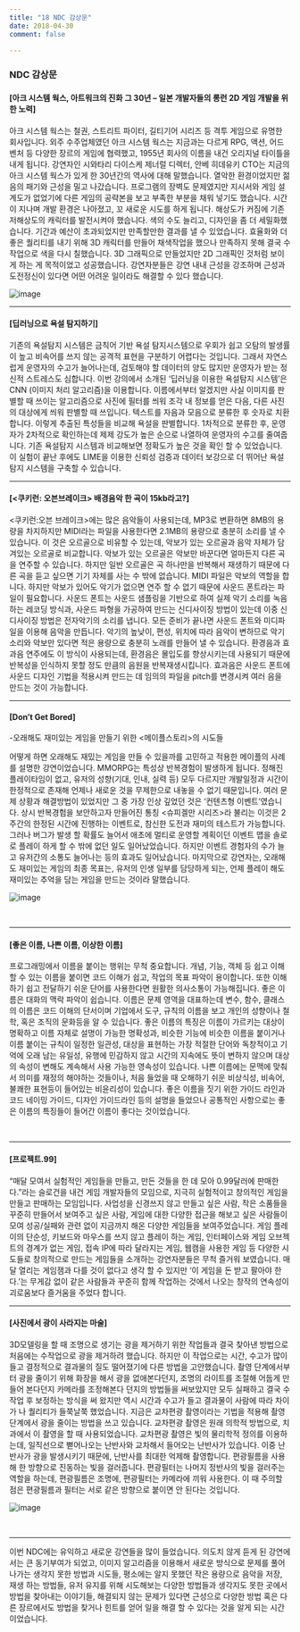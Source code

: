 ```yaml
---
title: "18 NDC 감상문"
date: 2018-04-30
comment: false

---
```


### NDC 감상문

#### [아크 시스템 웍스, 아트워크의 진화 그 30년 – 일본 개발자들의 롱런 2D 게임 개발을 위한 노력]

아크 시스템 웍스는 철권, 스트리트 파이터, 길티기어 시리즈 등 격투 게임으로 유명한 회사입니다. 외주 수주업체였던 아크 시스템 웍스는 지금과는 다르게 RPG, 액션, 어드벤처 등 다양한 장르의 게임에 협력했고, 1955년 회사의 이름을 내건 오리지널 타이틀을 내게 됩니다. 강연자인 시와타리 다이스케 제너럴 디렉터, 안베 히데유키 CTO는 지금의 아크 시스템 웍스가 있게 한 30년간의 역사에 대해 말했습니다. 열악한 환경이었지만 젊음의 패기와 근성을 밀고 나갔습니다. 프로그램의 장벽도 문제였지만 지시서와 게임 설계도가 없었기에 다른 게임의 공략본을 보고 부족한 부분을 채워 넣기도 했습니다. 시간이 지나며 개발 환경은 나아졌고, 꼬 새로운 시도를 하게 됩니다. 해상도가 커짐에 기존 저해상도의 캐릭터를 발전시켜야 했습니다. 색의 수도 늘리고, 디자인을 좀 더 세밀화했습니다. 기간과 예산이 초과되었지만 만족할만한 결과를 낼 수 있었습니다. 효율화와 더 좋은 퀄리티를 내기 위해 3D 캐릭터를 만들어 채색작업을 했으나 만족하지 못해 결국 수작업으로 색을 다시 칠했습니다. 3D 그래픽으로 만들었지만 2D 그래픽인 것처럼 보이게 하는 게 목적이었고 성공했습니다. 강연자분들은 강연 내내 근성을 강조하며 근성과 도전정신이 있다면 어떤 어려운 일이라도 해결할 수 있다 했습니다.



  ![image](https://user-images.githubusercontent.com/26815767/59073569-b3250b00-8902-11e9-8eac-60f41e4d1510.png)

  

----

#### [딥러닝으로 욕설 탐지하기]

기존의 욕설탐지 시스템은 금칙어 기반 욕설 탐지시스템으로 우회가 쉽고 오탐의 발생률이 높고 비속어를 쓰지 않는 공격적 표현을 구분하기 어렵다는 것입니다. 그래서 자연스럽게 운영자의 수고가 늘어나는데, 검토해야 할 데이터의 양도 많지만 운영자가 받는 정신적 스트레스도 심합니다. 이번 강의에서 소개된 ‘딥러닝을 이용한 욕설탐지 시스템’은 CNN (이미지 처리 알고리즘)을 이용합니다. 이름에서부터 알겠지만 사실 이미지를 판별할 때 쓰이는 알고리즘으로 사진에 필터를 씌워 조각 내 정보를 얻은 다음, 다른 사진의 대상에게 씌워 판별할 때 쓰입니다. 텍스트를 자음과 모음으로 분류한 후 숫자로 치환 합니다. 이렇게 추출된 특성들을 비교해 욕설을 판별합니다. 1차적으로 분류한 후, 운영자가 2차적으로 확인하는데 제제 강도가 높은 순으로 나열하여 운영자의 수고를 줄여줍니다. 기존 욕설탐지 시스템과 비교해보면 정확도가 높은 것을 확인 할 수 있었습니다. 이 실험이 끝난 후에도 LIME을 이용한 신뢰성 검증과 데이터 보강으로 더 뛰어난 욕설탐지 시스템을 구축할 수 있습니다.

 

----

#### [<쿠키런: 오븐브레이크> 배경음악 한 곡이 15kb라고?] 

<쿠키런:오븐 브레이크>에는 많은 음악들이 사용되는데, MP3로 변환하면 8MB의 용량을 차지하지만 MIDI라는 파일을 사용한다면 2.1MB의 용량으로 충분히 소리를 낼 수 있습니다. 이 것은 오르골으로 비유할 수 있는데, 악보가 있는 오르골과 음악 자체가 담겨있는 오르골로 비교합니다. 악보가 있는 오르골은 악보만 바꾼다면 얼마든지 다른 곡을 연주할 수 있습니다. 하지만 일반 오르골은 곡 하나만을 반복해서 재생하기 때문에 다른 곡을 듣고 싶으면 기기 자체를 사는 수 밖에 없습니다. MIDI 파일은 악보의 역할을 합니다. 하지만 악보가 있어도 악기가 없으면 연주 할 수 없기 때문에 사운드 폰트라는 파일이 필요합니다. 사운드 폰트는 사운드 샘플링을 기반으로 하여 실제 악기 소리를 녹음하는 레코딩 방식과, 사운드 파형을 가공하여 만드는 신디사이징 방법이 있는데 이중 신디사이징 방법은 전자악기의 소리를 냅니다. 모든 준비가 끝나면 사운드 폰트와 미디파일을 이용해 음악을 만듭니다. 악기의 높낮이, 편성, 위치에 따라 음악이 변하므로 악기소리와 악보만 있다면 적은 용량으로 충분히 노래를 만들어 낼 수 있습니다. 환경음과 효과음 연주에도 이 방식이 사용되는데, 환경음은 몰입도를 향상시키는데 사용되기 때문에 반복성을 인식하지 못할 정도 만큼의 음원을 반복재생시킵니다. 효과음은 사운드 폰트에 사운드 디자인 기법을 적용시켜 만드는 데 임의의 파일을 pitch를 변경시켜 여러 음을 만드는 것이 가능합니다.

----

#### [Don’t Get Bored]

-오래해도 재미있는 게임을 만들기 위한 <메이플스토리>의 시도들

어떻게 하면 오래해도 재밌는 게임을 만들 수 있을까를 고민하고 적용한 메이플의 사례를 설명한 강연이었습니다. MMORPG는 특성상 반복경험이 발생하게 됩니다. 정해진 플레이타임이 없고, 유저의 성향(기대, 인내, 실력 등) 모두 다르지만 개발일정과 시간이 한정적으로 존재해 언제나 새로운 것을 무제한으로 내놓을 수 없기 때문입니다. 여러 문제 상황과 해결방법이 있었지만 그 중 가장 인상 깊었던 것은 ‘컨텐츠형 이벤트’였습니다. 상시 반복경험을 보안하고자 만들어진 통칭 <슈피겔만 시리즈>라 불리는 이것은 2주간의 한정된 시간에 진행하는 이벤트로, 참신한 도전과 재미의 테스트가 가능합니다. 그러나 버그가 발생 할 확률도 늘어서 애초에 멀티로 운영할 계획이던 이벤트 맵을 솔로로 플레이 하게 할 수 밖에 없던 일도 일어났었습니다. 하지만 이벤트 경험자의 수가 늘고 유저간의 소통도 늘어나는 등의 효과도 일어났습니다. 마지막으로 강연자는, 오래해도 재미있는 게임의 최종 목표는, 유저의 인생 일부를 담당하게 되는, 언제 플레이 해도 재미있는 추억을 담는 게임을 만드는 것이라 말했습니다.



![image](https://user-images.githubusercontent.com/26815767/59073584-be783680-8902-11e9-84c5-6881a8a275c5.png)

​     

----

#### [좋은 이름, 나쁜 이름, 이상한 이름] 

프로그래밍에서 이름을 붙이는 행위는 무척 중요합니다. 개념, 기능, 객체 등 쉽고 이해 할 수 있는 이름을 붙이면 코드 이해가 쉽고, 작업의 목표 파악이 용이합니다. 또한 이해하기 쉽고 전달하기 쉬운 단어를 사용한다면 원활한 의사소통이 가능해집니다. 좋은 이름은 대화의 맥락 파악이 쉽습니다. 이름은 문제 영역을 대표하는데 변수, 함수, 클래스의 이름은 코드 이해의 단서이며 기업에서 도구, 규칙의 이름을 보고 개인의 성향이나 철학, 혹은 조직의 문화등을 알 수 있습니다. 좋은 이름의 특징은 이름이 가르키는 대상이 명확하고 이름 자체로 설명이 가능한 명확성과, 비슷한 기능에 비슷한 이름을 붙이거나 이름 붙이는 규칙이 일정한 일관성, 대상을 표현하는 가장 적절한 단어와 독창적이고 기억에 오래 남는 유일성, 유행에 민감하지 않고 시간의 지속에도 뜻이 변하지 않으며 대상의 속성이 변해도 계속해서 사용 가능한 영속성이 있습니다. 나쁜 이름에는 문맥에 맞춰서 의미를 재정의 해야하는 것들이나, 처음 들었을 때 오해하기 쉬운 비상식성, 비속어, 불쾌한 표현등이 들어있는 비윤리성이 있습니다. 좋은 이름을 짓기 위한 가이드 라인과 코드 네이밍 가이드, 디자인 가이드라인 등의 설명을 들었으나 공통적인 사항으로는 좋은 이름의 특징들이 들어간 이름이 좋다는 것이었습니다.  

​     

----

#### [프로젝트.99] 

“매달 모여서 실험적인 게임들을 만들고, 만든 것들을 한 데 모아 0.99달러에 판매한다.”라는 슬로건을 내건 게임 개발자들의 모임으로, 지극히 실험적이고 창의적인 게임을 만들고 판매하는 모임입니다. 사업성을 신경쓰지 않고 만들고 싶은 사람, 작은 소품들을 꾸준히 만들어서 보여주고 싶은 사람, 게임에 대한 다양한 접근을 해보고 싶은 사람들이 모여 성공/실패와 관련 없이 지금까지 해온 다양한 게임들을 보여주었습니다. 게임 플레이의 단순성, 키보드와 마우스를 쓰지 않고 플레이 하는 게임, 인터페이스와 게임 오브젝트의 경계가 없는 게임, 접속 IP에 따라 달라지는 게임, 웹캠을 사용한 게임 등 다양한 시도들로 창의적으로 만드는 게임들을 소개하는 강연자분들은 무척 즐거워 보였습니다. 매달 열리는 게임잼과 다를 것이 없다고 생각 할 수 있지만 ‘이 게임을 돈 받고 팔아야 한다.’는 무게감 없이 같은 사람들과 꾸준히 함께 작업하는 것에서 나오는 창작의 연속성이 괴로움보다 즐거움을 주었다 합니다.



----

#### [사진에서 광이 사라지는 마술]

3D모델링을 할 때 조명으로 생기는 광을 제거하기 위한 작업들과 결국 찾아낸 방법으로 처음에는 수작업으로 광을 제거하려 했습니다. 하지만 이 작업으로는 시간, 수고가 많이 들고 결정적으로 결과물의 질도 떨어졌기에 다른 방법을 고안했습니다. 촬영 단계에서부터 광을 줄이기 위해 화장을 해서 광을 없애본다던지, 조명의 라이트를 조절해 어둡게 만들어 본다던지 카메라를 조정해본다 던지의 방법들을 써보았지만 모두 실패하고 결국 수작업 후 보정하는 방식을 써 왔지만 역시 시간과 수고가 들고 결과물이 사람에 따라 차이가 나 퀄리티가 들쭉날쭉 했었습니다. 지금은 교차편광 촬영이라는 기법을 적용해 촬영단계에서 광을 줄이는 방법을 쓰고 있습니다. 교차편광 촬영은 원래 의학적 방법으로, 치과에서 이 촬영을 할 때 사용되었습니다. 교차편광 촬영은 빛의 물리학적 정의를 이용하는데, 일직선으로 뻗어나오는 난반사와 교차해서 들어오는 난반사가 있습니다. 이중 난반사가 광을 발생시키기 때문에, 난반사를 최대한 억제해 촬영합니다. 편광필름을 사용해 한 방향으로 진동하는 빛을 걸러줍니다. 편광필터는 나머지 정반사의 빛을 걸러주는 역할을 하는데, 편광필름은 조명에, 편광필터는 카메라에 끼워 사용한다. 이 때 주의할 점은 편광필름과 필터는 서로 같은 방향으로 붙이면 안 된다는 것입니다.



![image](https://user-images.githubusercontent.com/26815767/59073615-c9cb6200-8902-11e9-8588-f2e55ebf2e5d.png)

​     

----

이번 NDC에는 유익하고 새로운 강연들을 많이 들었습니다. 의도치 않게 듣게 된 강연에서는  큰 동기부여가 되었고, 이미지 알고리즘을 이용해서 새로운 방식으로 문제를 풀어나가는 생각지 못한 방법과 시도들, 평소에는 알지 못했던 작은 용량으로 음악을 저장, 재생 하는 방법들, 유저 유지를 위해 시도해보는 다양한 방법들과 생각지도 못한 곳에서 방법을 찾아내는 이야기들, 해결되지 않는 문제가 있다면 근성으로 다양한 방법 혹은 다른 장르에서도 방법을 찾거나 힌트를 얻어 일을 해결 할 수 있다는 것을 알게 되는 시간이었습니다.